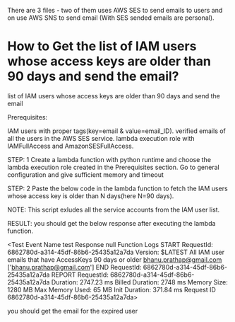 There are 3 files - two of them uses AWS SES to send emails to users and on use AWS SNS to send email
(With SES sended emails are personal).

# How to Get the list of IAM users whose access keys are older than 90 days and send the email?
list of IAM users whose access keys are older than 90 days and send the email


Prerequisites:

IAM users with proper tags(key=email & value=email_ID).
verified emails of all the users in the AWS SES service.
lambda execution role with IAMFullAccess and AmazonSESFullAccess.

STEP: 1 Create a lambda function with python runtime and choose the lambda execution role created in the Prerequisites section. Go to general configuration and give sufficient memory and timeout


STEP: 2 Paste the below code in the lambda function to fetch the IAM users whose access key is older than N days(here N=90 days).

NOTE: This script exludes all the service accounts from the IAM user list.

RESULT: you should get the below response after executing the lambda function.

<Test Event Name
test
Response
null
Function Logs
START RequestId: 6862780d-a314-45df-86b6-25435a12a7da Version: $LATEST
All IAM user emails that have AccessKeys 90 days or older
bhanu.prathap@gmail.com
['bhanu.prathap@gmail.com']
END RequestId: 6862780d-a314-45df-86b6-25435a12a7da
REPORT RequestId: 6862780d-a314-45df-86b6-25435a12a7da Duration: 2747.23 ms Billed Duration: 2748 ms Memory Size: 1280 MB Max Memory Used: 65 MB Init Duration: 371.84 ms
Request ID
6862780d-a314-45df-86b6-25435a12a7da>



you should get the email for the expired user
